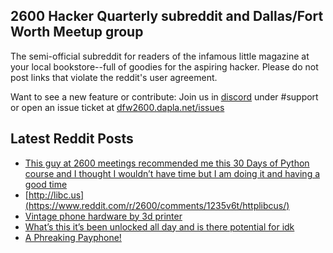 ## 2600 Hacker Quarterly subreddit and Dallas/Fort Worth Meetup group
The semi-official subreddit for readers of the infamous little magazine at your local bookstore--full of goodies for the aspiring hacker. Please do not post links that violate the reddit's user agreement.

Want to see a new feature or contribute: 
Join us in [discord](https://dfw2600.dapla.net/chat) under #support or open an issue ticket at [dfw2600.dapla.net/issues](https://dfw2600.dapla.net/issues)

## Latest Reddit Posts
<!-- BLOG-POST-LIST:START -->
- [This guy at 2600 meetings recommended me this 30 Days of Python course and I thought I wouldn’t have time but I am doing it and having a good time](https://www.reddit.com/r/2600/comments/1236kxg/this_guy_at_2600_meetings_recommended_me_this_30/)
- [http://libc.us](https://www.reddit.com/r/2600/comments/1235v6t/httplibcus/)
- [Vintage phone hardware by 3d printer](https://www.reddit.com/r/2600/comments/1232mdw/vintage_phone_hardware_by_3d_printer/)
- [What’s this it’s been unlocked all day and is there potential for idk](https://www.reddit.com/r/2600/comments/122spix/whats_this_its_been_unlocked_all_day_and_is_there/)
- [A Phreaking Payphone!](https://www.reddit.com/r/2600/comments/122q3eu/a_phreaking_payphone/)
<!-- BLOG-POST-LIST:END -->
